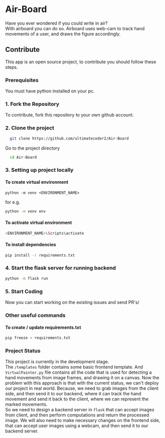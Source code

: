 # Air-Board
Have you ever wondered if you could write in air? <br/>
With airboard you can do so. Airboard uses web-cam to track hand movements of a user, and draws the figure accordingly.


## Contribute
This app is an open source project, to contribute you should follow these steps.

### Prerequisites
You must have python installed on your pc.

### 1. Fork the Repository

To contribute, fork this repository to your own github account.

### 2. Clone the project

```bash
  git clone https://github.com/ultimatecoder2/Air-Board
```

Go to the project directory

```bash
  cd Air-Board
```
### 3. Setting up project locally
#### To create virtual environment
```
python -m venv <ENVIRONMENT_NAME>
```
    
for e.g.
```bash
python -m venv env
```

#### To activate virtual environment

```bash
<ENVIRONMENT_NAME>\Scripts\activate
``` 

#### To install dependencies

```bash
pip install -r requirements.txt
```

### 4. Start the flask server for running backend
```bash
python -m flask run
```

### 5. Start Coding
Now you can start working on the existing issues and send PR's/


### Other useful commands
#### To create / update requirements.txt

```bash
pip freeze > requirements.txt
```


### Project Status
This project is currently in the development stage. <br/>
The <code>/templates</code> folder contains some basic frontend template. And <code>VirtualPainter.py</code> file contains all the code that is used for detecting a hand movements from image frames, and drawing it on a canvas. Now the problem with this approach is that with the current status, we can't deploy our project in real world. Because, we need to grab images from the client side, and then send it to our backend, where it can track  the hand movement and send it back to the client, where we can represent the marked movements. 
<br/>
So we need to design a backend server in <code>flask</code> that can accept images from client, and then perform computations and return the processed image. We will also need to make necessary changes on the frontend side, that can accept user images using a webcam, and then send it to our backend server.
